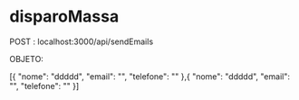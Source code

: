 # disparoMassa


POST : 
localhost:3000/api/sendEmails

OBJETO:

[{
    "nome": "ddddd",
    "email": "",
    "telefone": ""
},{
    "nome": "ddddd",
    "email": "",
    "telefone": ""
}]